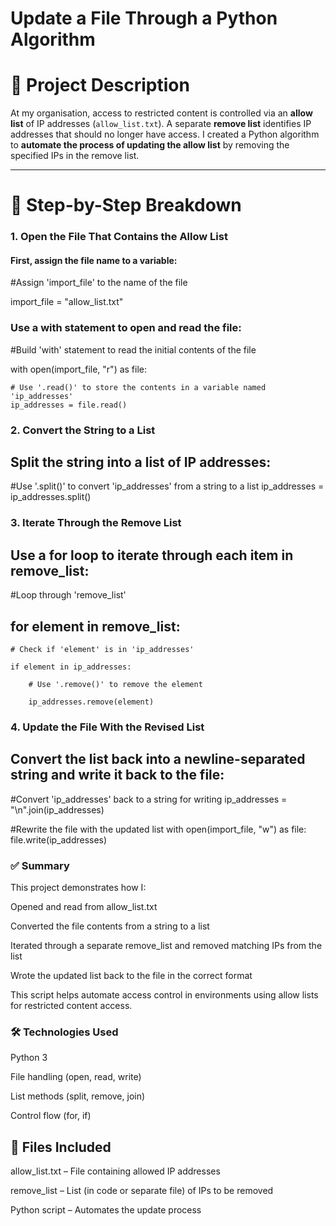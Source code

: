# Update a File Through a Python Algorithm

# 📌 Project Description

At my organisation, access to restricted content is controlled via an **allow list** of IP addresses (`allow_list.txt`). A separate **remove list** identifies IP addresses that should no longer have access. I created a Python algorithm to **automate the process of updating the allow list** by removing the specified IPs in the remove list.

---

# 📂 Step-by-Step Breakdown

### 1. Open the File That Contains the Allow List

#### First, assign the file name to a variable:


#Assign 'import_file' to the name of the file

import_file = "allow_list.txt"


### Use a with statement to open and read the file:

#Build 'with' statement to read the initial contents of the file

with open(import_file, "r") as file:

    # Use '.read()' to store the contents in a variable named 'ip_addresses'
    ip_addresses = file.read()
    
### 2. Convert the String to a List

## Split the string into a list of IP addresses:


#Use '.split()' to convert 'ip_addresses' from a string to a list
ip_addresses = ip_addresses.split()

### 3. Iterate Through the Remove List

## Use a for loop to iterate through each item in remove_list:


#Loop through 'remove_list'

## for element in remove_list:

    # Check if 'element' is in 'ip_addresses'
    
    if element in ip_addresses:
    
        # Use '.remove()' to remove the element
        
        ip_addresses.remove(element)
        
### 4. Update the File With the Revised List

## Convert the list back into a newline-separated string and write it back to the file:


#Convert 'ip_addresses' back to a string for writing
ip_addresses = "\n".join(ip_addresses)

#Rewrite the file with the updated list
with open(import_file, "w") as file:
    file.write(ip_addresses)
    
### ✅ Summary
This project demonstrates how I:

Opened and read from allow_list.txt

Converted the file contents from a string to a list

Iterated through a separate remove_list and removed matching IPs from the list

Wrote the updated list back to the file in the correct format

This script helps automate access control in environments using allow lists for restricted content access.

### 🛠️ Technologies Used

Python 3

File handling (open, read, write)

List methods (split, remove, join)

Control flow (for, if)

## 📁 Files Included

allow_list.txt – File containing allowed IP addresses

remove_list – List (in code or separate file) of IPs to be removed

Python script – Automates the update process

